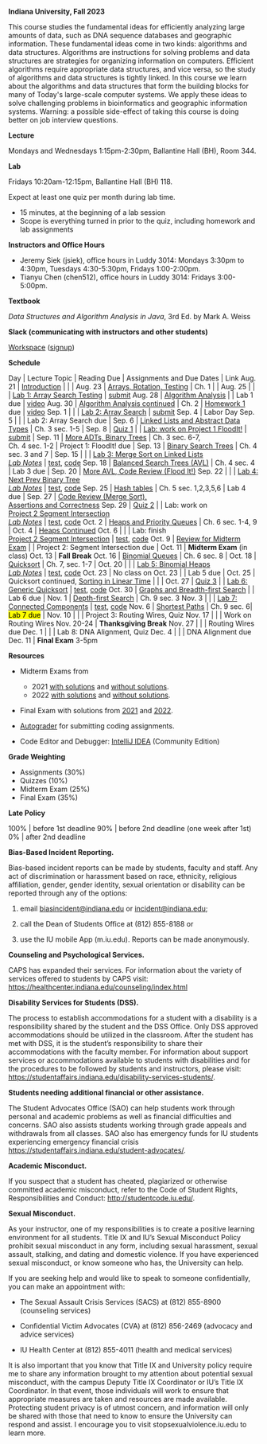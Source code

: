 **Indiana University, Fall 2023**

This course studies the fundamental ideas for efficiently analyzing
large amounts of data, such as DNA sequence databases and geographic
information. These fundamental ideas come in two kinds: algorithms and
data structures. Algorithms are instructions for solving problems and
data structures are strategies for organizing information on
computers. Efficient algorithms require appropriate data structures,
and vice versa, so the study of algorithms and data structures is
tightly linked. In this course we learn about the algorithms and data
structures that form the building blocks for many of Today's
large-scale computer systems. We apply these ideas to solve
challenging problems in bioinformatics and geographic information
systems. Warning: a possible side-effect of taking this course is
doing better on job interview questions.

**Lecture**

Mondays and Wednesdays 1:15pm-2:30pm, Ballantine Hall (BH), Room 344.

**Lab**

Fridays 10:20am-12:15pm, Ballantine Hall (BH) 118.

Expect at least one quiz per month during lab time.
* 15 minutes, at the beginning of a lab session
* Scope is everything turned in prior to the quiz, including homework and lab assignments

**Instructors and Office Hours**

* Jeremy Siek (jsiek), office hours in Luddy 3014: Mondays 3:30pm to 4:30pm, Tuesdays 4:30-5:30pm, Fridays 1:00-2:00pm.
* Tianyu Chen (chen512), office hours in Luddy 3014: Fridays 3:00-5:00pm.

**Textbook**

*Data Structures and Algorithm Analysis in Java*, 3rd Ed. by Mark A. Weiss

**Slack (communicating with instructors and other students)**

[Workspace](https://datastructure-pjx3076.slack.com)
 ([signup](https://join.slack.com/t/datastructure-pjx3076/shared_invite/zt-20ibezcp3-U4q6ACCPxUux~OLxOPUYWA))

**Schedule**

Day     | Lecture Topic                         | Reading Due  | Assignments and Due Dates | Link
Aug. 21 | [Introduction](./lectures/Aug-21.md)              |              | |
Aug. 23 | [Arrays, Rotation, Testing](./lectures/Aug-23.md) | Ch. 1        | |
Aug. 25 |                                                   |              | [Lab 1: Array Search Testing](./lab1) | [submit](https://autograder.luddy.indiana.edu/web/project/784)
Aug. 28 | [Algorithm Analysis](./lectures/Aug-28.md)       |    | Lab 1 due | [video](https://iu.mediaspace.kaltura.com/media/t/1_5ew3wcw4)
Aug. 30 | [Algorithm Analysis continued](./lectures/Aug-30.md)  | Ch. 2     | [Homework 1](./homework/HW1.md) due | [video](https://iu.mediaspace.kaltura.com/media/t/1_z2rhhygd)
Sep. 1  |                                       |              | [Lab 2: Array Search](./lab2) | [submit](https://autograder.luddy.indiana.edu/web/project/696)
Sep. 4  | Labor Day
Sep. 5  |                                       |              | Lab 2: Array Search due |
Sep. 6  | [Linked Lists and Abstract Data Types](./lectures/Sep-6.md) | Ch. 3 sec. 1-5 |
Sep. 8  | [Quiz 1](https://iu.instructure.com/courses/2165834/quizzes/4040693)                    |              | [Lab: work on Project 1 FloodIt!](./proj1-flood-it) | [submit](https://autograder.luddy.indiana.edu/web/project/691) |
Sep. 11 | [More ADTs, Binary Trees](./lectures/Sep-11.md)               | Ch. 3 sec. 6-7,<br> Ch. 4 sec. 1-2 | Project 1: FloodIt! due |
Sep. 13 | [Binary Search Trees](./lectures/Sep-13)                   | Ch. 4 sec. 3 and 7  |
Sep. 15 |   |  | [Lab 3: Merge Sort on Linked Lists](./lab3) <br> [_Lab Notes_](./Sep-15-backup-notes) | [test](https://autograder.luddy.indiana.edu/web/project/825), [code](https://autograder.luddy.indiana.edu/web/project/707)
Sep. 18 | [Balanced Search Trees (AVL)](./lectures/Sep-18.md) | Ch. 4 sec. 4 |  Lab 3 due |
Sep. 20 | [More AVL, Code Review (Flood It!)](./lectures/Sep-20.md)
Sep. 22 |   |  | [Lab 4: Next Prev Binary Tree](./lab4) <br> [_Lab Notes_](./Sep-22-backup-notes) | [test](https://autograder.luddy.indiana.edu/web/project/831), [code](https://autograder.luddy.indiana.edu/web/project/693)
Sep. 25 | [Hash tables](./lectures/Sep-25.md) | Ch. 5 sec. 1,2,3,5,6 |  Lab 4 due |
Sep. 27 | [Code Review (Merge Sort), <br> Assertions and Correctness](./lectures/Sep-27.md)
Sep. 29 |    [Quiz 2](https://iu.instructure.com/courses/2165834/quizzes/4049366)  |  | Lab: work on <br> [Project 2 Segment Intersection](./proj2-seg-int) <br> [_Lab Notes_](./Sep-29-backup-notes) | [test](https://autograder.luddy.indiana.edu/web/project/833), [code](https://autograder.luddy.indiana.edu/web/project/700)
Oct. 2 | [Heaps and Priority Queues](./lectures/Oct-2.md) | Ch. 6 sec. 1-4, 9 |
Oct. 4 | [Heaps Continued](./lectures/Oct-4.md)
Oct. 6 |     |  | Lab: finish <br> [Project 2 Segment Intersection](./proj2-seg-int) | [test](https://autograder.luddy.indiana.edu/web/project/833), [code](https://autograder.luddy.indiana.edu/web/project/700)
Oct. 9  | [Review for Midterm Exam](./lectures/Oct-9.md) | | Project 2: Segment Intersection due |
Oct. 11 | **Midterm Exam** (in class)
Oct. 13 | **Fall Break**
Oct. 16 | [Binomial Queues](./lectures/Oct-16.md) | Ch. 6 sec. 8 |
Oct. 18 | [Quicksort](./lectures/Oct-18.md)   | Ch. 7, sec. 1-7 | 
Oct. 20 | | | [Lab 5: Binomial Heaps](./lab5) <br> [_Lab Notes_](./Oct-20-backup-notes) | [test](https://autograder.luddy.indiana.edu/web/project/708), [code](https://autograder.luddy.indiana.edu/web/project/701)
Oct. 23 | No class on Oct. 23 | | Lab 5 due |
Oct. 25 | Quicksort continued, [Sorting in Linear Time](./lectures/Oct-25.md) | | |
Oct. 27 | [Quiz 3](https://iu.instructure.com/courses/2165834/quizzes/4058718) | | [Lab 6: Generic Quicksort](./lab6) | [test](https://autograder.luddy.indiana.edu/web/project/709), [code](https://autograder.luddy.indiana.edu/web/project/699)
Oct. 30 | [Graphs and Breadth-first Search](./lectures/Oct-30.md) | | Lab 6 due |
Nov. 1 | [Depth-first Search](./lectures/Nov-1.md) | Ch. 9 sec. 3
Nov. 3 | | | [Lab 7: Connected Components](./lab7) | [test](https://autograder.luddy.indiana.edu/web/project/705), [code](https://autograder.luddy.indiana.edu/web/project/702)
Nov. 6 | [Shortest Paths](./lectures/Nov-6.md) | Ch. 9 sec. 6| <mark>Lab 7 due</mark> |
Nov. 10 | | | Project 3: Routing Wires, Quiz
Nov. 17 | | | Work on Routing Wires
Nov. 20-24 | **Thanksgiving Break**
Nov. 27 | | | Routing Wires due
Dec. 1  | | | Lab 8: DNA Alignment, Quiz
Dec. 4  | | | DNA Alignment due
Dec. 11 | **Final Exam** 3-5pm

**Resources**

* Midterm Exams from
  * 2021 [with solutions](./midterm-2021-solns.pdf) 
     and [without solutions](./midterm-2021.pdf).
  * 2022 [with solutions](./midterm-a-2022.pdf)
     and [without solutions](./midterm-a-2022-questions.pdf).

* Final Exam with solutions from [2021](./final-2021.pdf) and [2022](./final-2022.pdf).

* [Autograder](https://autograder.luddy.indiana.edu/web/course/59) for submitting coding assignments.

* Code Editor and Debugger:
  [IntelliJ IDEA](https://www.jetbrains.com/idea/download) (Community Edition)

**Grade Weighting**

* Assignments (30%)
* Quizzes (10%)
* Midterm Exam (25%)
* Final Exam (35%)

**Late Policy**

100% | before 1st deadline
90%  | before 2nd deadline (one week after 1st)
0%   | after  2nd deadline

**Bias-Based Incident Reporting.**

Bias-based incident reports can be made by students, faculty and
staff. Any act of discrimination or harassment based on race,
ethnicity, religious affiliation, gender, gender identity, sexual
orientation or disability can be reported through any of the options:

1) email biasincident@indiana.edu or incident@indiana.edu;

2) call the Dean of Students Office at (812) 855-8188 or

3) use the IU mobile App (m.iu.edu). Reports can be made anonymously.

**Counseling and Psychological Services.**

CAPS has expanded their services. For information about the variety of
services offered to students by CAPS visit:
https://healthcenter.indiana.edu/counseling/index.html

**Disability Services for Students (DSS).**

The process to establish accommodations for a student with a
disability is a responsibility shared by the student and the DSS
Office. Only DSS approved accommodations should be utilized in the
classroom. After the student has met with DSS, it is the student’s
responsibility to share their accommodations with the faculty
member. For information about support services or accommodations
available to students with disabilities and for the procedures to be
followed by students and instructors, please visit:
https://studentaffairs.indiana.edu/disability-services-students/.

**Students needing additional financial or other assistance.**

The Student Advocates Office (SAO) can help students work through
personal and academic problems as well as financial difficulties and
concerns. SAO also assists students working through grade appeals and
withdrawals from all classes. SAO also has emergency funds for IU
students experiencing emergency financial crisis
https://studentaffairs.indiana.edu/student-advocates/.

**Academic Misconduct.**

If you suspect that a student has cheated, plagiarized or otherwise committed academic misconduct, refer to the Code of Student Rights, Responsibilities and Conduct:
http://studentcode.iu.edu/.

**Sexual Misconduct.**

As your instructor, one of my responsibilities is to create a positive
learning environment for all students. Title IX and IU’s Sexual
Misconduct Policy prohibit sexual misconduct in any form, including
sexual harassment, sexual assault, stalking, and dating and domestic
violence. If you have experienced sexual misconduct, or know someone
who has, the University can help.

If you are seeking help and would like to speak to someone
confidentially, you can make an appointment with:

* The Sexual Assault Crisis Services (SACS) at (812) 855-8900
  (counseling services)

* Confidential Victim Advocates (CVA) at (812) 856-2469 (advocacy and
  advice services)

* IU Health Center at (812) 855-4011 (health and medical services)

It is also important that you know that Title IX and University policy
require me to share any information brought to my attention about
potential sexual misconduct, with the campus Deputy Title IX
Coordinator or IU’s Title IX Coordinator. In that event, those
individuals will work to ensure that appropriate measures are taken
and resources are made available. Protecting student privacy is of
utmost concern, and information will only be shared with those that
need to know to ensure the University can respond and assist.  I
encourage you to visit
stopsexualviolence.iu.edu to learn more.
